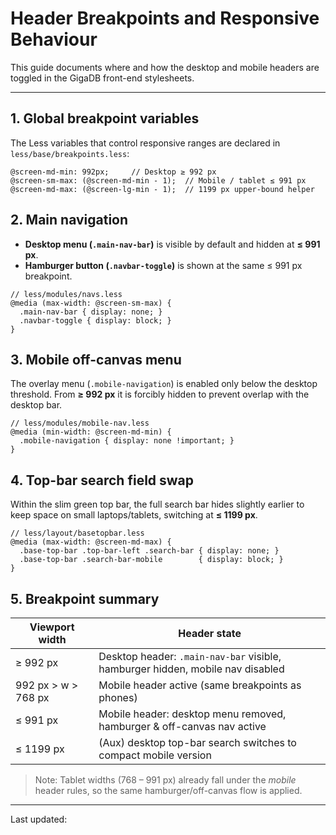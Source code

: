 # Header Breakpoints and Responsive Behaviour

This guide documents where and how the desktop and mobile headers are toggled in the GigaDB front-end stylesheets.

---

## 1. Global breakpoint variables

The Less variables that control responsive ranges are declared in `less/base/breakpoints.less`:

```less
@screen-md-min: 992px;     // Desktop ≥ 992 px
@screen-sm-max: (@screen-md-min - 1);  // Mobile / tablet ≤ 991 px
@screen-md-max: (@screen-lg-min - 1);  // 1199 px upper-bound helper
```

## 2. Main navigation

* **Desktop menu (`.main-nav-bar`)** is visible by default and hidden at **≤ 991 px**.
* **Hamburger button (`.navbar-toggle`)** is shown at the same ≤ 991 px breakpoint.

```less
// less/modules/navs.less
@media (max-width: @screen-sm-max) {
  .main-nav-bar { display: none; }
  .navbar-toggle { display: block; }
}
```

## 3. Mobile off-canvas menu

The overlay menu (`.mobile-navigation`) is enabled only below the desktop threshold. From **≥ 992 px** it is forcibly hidden to prevent overlap with the desktop bar.

```less
// less/modules/mobile-nav.less
@media (min-width: @screen-md-min) {
  .mobile-navigation { display: none !important; }
}
```

## 4. Top-bar search field swap

Within the slim green top bar, the full search bar hides slightly earlier to keep space on small laptops/tablets, switching at **≤ 1199 px**.

```less
// less/layout/basetopbar.less
@media (max-width: @screen-md-max) {
  .base-top-bar .top-bar-left .search-bar { display: none; }
  .base-top-bar .search-bar-mobile        { display: block; }
}
```

## 5. Breakpoint summary

| Viewport width | Header state |
|----------------|--------------|
| ≥ 992 px       | Desktop header: `.main-nav-bar` visible, hamburger hidden, mobile nav disabled |
| 992 px > w > 768 px | Mobile header active (same breakpoints as phones) |
| ≤ 991 px       | Mobile header: desktop menu removed, hamburger & off-canvas nav active |
| ≤ 1199 px      | (Aux) desktop top-bar search switches to compact mobile version |

> Note: Tablet widths (768 – 991 px) already fall under the *mobile* header rules, so the same hamburger/off-canvas flow is applied.

---

Last updated: <!-- placeholder, will be replaced by CI or manually -->